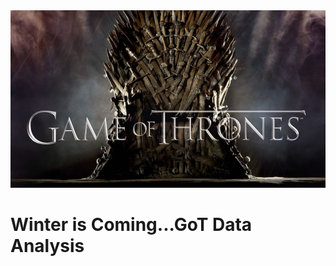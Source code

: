 <div align="center">
  <img src="visuals/GoT.jpeg" width="600" length="500" alt="GameofThrones"/>
</div>

# Winter is Coming...GoT Data Analysis

